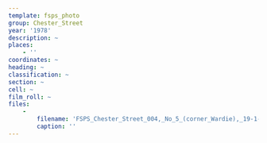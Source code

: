 ```yaml
---
template: fsps_photo
group: Chester_Street
year: '1978'
description: ~
places:
    - ''
coordinates: ~
heading: ~
classification: ~
section: ~
cell: ~
film_roll: ~
files:
    -
        filename: 'FSPS_Chester_Street_004,_No_5_(corner_Wardie),_19-1-B,_1978.png'
        caption: ''
---
```

